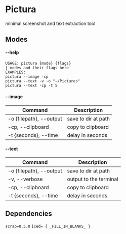 # Pictura
minimal screenshot and text extraction tool
## Modes
#### --help
```
USAGE: pictura {mode} {flags}
| modes and their flags here
EXAMPLES:
pictura --image -cp
pictura --text -v -o "~/Pictures"
pictura --text -cp -t 5
```
#### --image
| Command                   | Description            |
| ------------------------- | ---------------------- |
| -o  {filepath}, --output | save to dir at path    |
| -cp, --clipboard          | copy to clipboard      |
| -t {seconds}, --time      | delay in seconds       |
#### --text
| Command                   | Description            |
| ------------------------- | ---------------------- |
| -o  {filepath}, --output  | save to dir at path    |
| -v, --verbose             | output to the terminal |
| -cp, --clipboard          | copy to clipboard      |
| -t {seconds}, --time      | delay in seconds       | 

## Dependencies
`scrap=0.5.0`
`iced= { _FILL_IN_BLANKS_ }`
